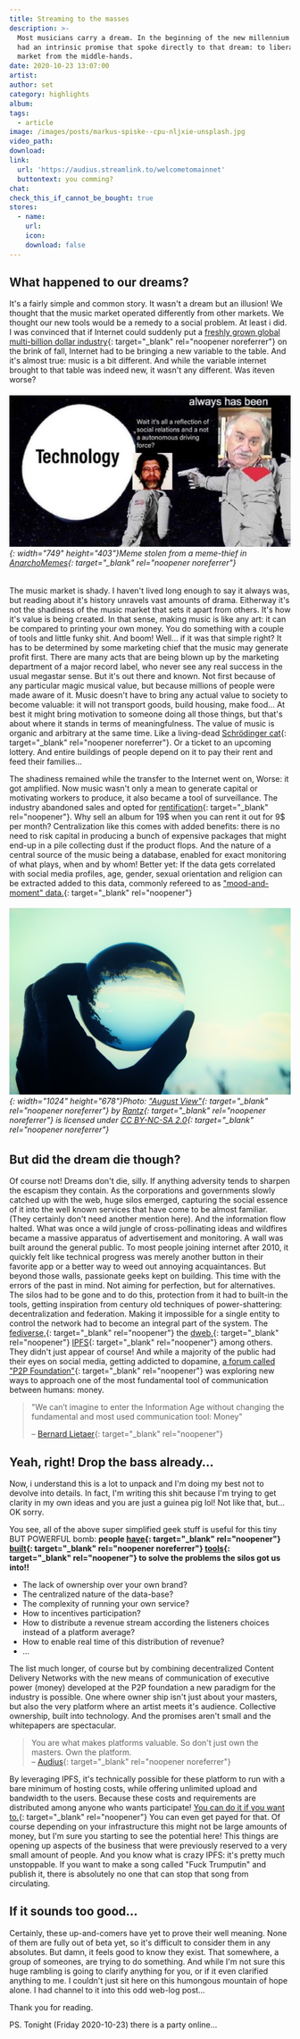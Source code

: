```yaml
---
title: Streaming to the masses
description: >-
  Most musicians carry a dream. In the beginning of the new millennium internet
  had an intrinsic promise that spoke directly to that dream: to liberate the
  market from the middle-hands.
date: 2020-10-23 13:07:00
artist:
author: set
category: highlights
album:
tags:
  - article
image: /images/posts/markus-spiske--cpu-nljxie-unsplash.jpg
video_path:
download:
link:
  url: 'https://audius.streamlink.to/welcometomainnet'
  buttontext: you comming?
chat:
check_this_if_cannot_be_bought: true
stores:
  - name:
    url:
    icon:
    download: false
---
```


## What happened to our dreams?

It's a fairly simple and common story. It wasn't a dream but an illusion\! We thought that the music market operated differently from other markets. We thought our new tools would be a remedy to a social problem. At least i did. I was convinced that if Internet could suddenly put a [freshly grown global multi-billion dollar industry](https://www.pbs.org/wgbh/pages/frontline/shows/music/inside/cron.html){: target="_blank" rel="noopener noreferrer"} on the brink of fall, Internet had to be bringing a new variable to the table. And it's almost true: music is a bit different. And while the variable internet brought to that table was indeed new, it wasn't any different. Was iteven worse?

###### ![](/images/posts/photo-2020-10-22-13-59-23.jpg){: width="749" height="403"}Meme stolen from a meme-thief in [AnarchoMemes](https://t.me/AnarchoMemes/8505){: target="_blank" rel="noopener noreferrer"}

The music market is shady. I haven't lived long enough to say it always was, but reading about it's history unravels vast amounts of drama. Eitherway it's not the shadiness of the music market that sets it apart from others. It's how it's value is being created. In that sense, making music is like any art: it can be compared to printing your own money. You do something with a couple of tools and little funky shit. And boom\! Well… if it was that simple right? It has to be determined by some marketing chief that the music may generate profit first. There are many acts that are being blown up by the marketing department of a major record label, who never see any real success in the usual megastar sense. But it's out there and known. Not first because of any particular magic musical value, but because millions of people were made aware of it. Music doesn't have to bring any actual value to society to become valuable: it will not transport goods, build housing, make food… At best it might bring motivation to someone doing all those things, but that's about where it stands in terms of meaningfulness. The value of music is organic and arbitrary at the same time. Like a living-dead [Schrödinger cat](https://en.wikipedia.org/wiki/Schr%C3%B6dinger%27s_cat){: target="_blank" rel="noopener noreferrer"}. Or a ticket to an upcoming lottery. And entire buildings of people depend on it to pay their rent and feed their families…

The shadiness remained while the transfer to the Internet went on, Worse: it got amplified. Now music wasn't only a mean to generate capital or motivating workers to produce, it also became a tool of surveillance. The industry abandoned sales and opted for [rentification](https://www.researchgate.net/profile/Giovanni_Dosi){: target="_blank" rel="noopener"}. Why sell an album for 19$ when you can rent it out for 9$ per month? Centralization like this comes with added benefits: there is no need to risk capital in producing a bunch of expensive packages that might end-up in a pile collecting dust if the product flops. And the nature of a central source of the music being a database, enabled for exact monitoring of what plays, when and by whom\! Better yet: If the data gets correlated with social media profiles, age, gender, sexual orientation and religion can be extracted added to this data, commonly refereed to as ["mood-and-moment" data.](https://thebaffler.com/downstream/big-mood-machine-pelly){: target="_blank" rel="noopener"}

###### ![](/images/posts/deathofadream.jpg){: width="1024" height="678"}Photo: ["August View"](https://www.flickr.com/photos/99804259@N00/20809008233){: target="_blank" rel="noopener noreferrer"} by [Rantz](https://www.flickr.com/photos/99804259@N00){: target="_blank" rel="noopener noreferrer"} is licensed under [CC BY-NC-SA 2.0](https://creativecommons.org/licenses/by-nc-sa/2.0/?ref=ccsearch&amp;atype=rich){: target="_blank" rel="noopener noreferrer"}

## But did the dream die though?

Of course not\! Dreams don't die, silly. If anything adversity tends to sharpen the escapism they contain. As the corporations and governments slowly catched up with the web, huge silos emerged, capturing the social essence of it into the well known services that have come to be almost familiar. (They certainly don't need another mention here). And the information flow halted. What was once a wild jungle of cross-pollinating ideas and wildfires became a massive apparatus of advertisement and monitoring. A wall was built around the general public. To most people joining internet after 2010, it quickly felt like technical progress was merely another button in their favorite app or a better way to weed out annoying acquaintances. But beyond those walls, passionate geeks kept on building. This time with the errors of the past in mind. Not aiming for perfection, but for alternatives. The silos had to be gone and to do this, protection from it had to built-in the tools, getting inspiration from century old techniques of power-shattering: decentralization and federation. Making it impossible for a single entity to control the network had to become an integral part of the system. The [fediverse,](https://en.wikipedia.org/wiki/Fediverse){: target="_blank" rel="noopener"} the [dweb,](https://dwebx.org/){: target="_blank" rel="noopener"} [IPFS](https://ipfs.io/){: target="_blank" rel="noopener"} among others. They didn't just appear of course\! And while a majority of the public had their eyes on social media, getting addicted to dopamine, [a forum called "P2P Foundation"](https://p2pfoundation.net/){: target="_blank" rel="noopener"} was exploring new ways to approach one of the most fundamental tool of communication between humans: money.

> "We can’t imagine to enter the Information Age without changing the fundamental and most used communication tool: Money"
>
>
> – [Bernard Lietaer](http://lietaer.com){: target="_blank" rel="noopener"}

## Yeah, right\! Drop the bass already…

Now, i understand this is a lot to unpack and I'm doing my best not to devolve into details. In fact, I'm writing this shit because I'm trying to get clarity in my own ideas and you are just a guinea pig lol\! Not like that, but… OK sorry.

You see, all of the above super simplified geek stuff is useful for this tiny BUT POWERFUL bomb: **people [have](https://ujomusic.com/){: target="_blank" rel="noopener"} [built](https://resonate.is/){: target="_blank" rel="noopener noreferrer"} [tools](https://audius.co/){: target="_blank" rel="noopener"} to solve the problems the silos got us into\!\!**

* The lack of ownership over your own brand?
* The centralized nature of the data-base?
* The complexity of running your own service?
* How to incentives participation?
* How to distribute a revenue stream according the listeners choices instead of a platform average?
* How to enable real time of this distribution of revenue?
* …

The list much longer, of course but by combining decentralized Content Delivery Networks with the new means of communication of executive power (money) developed at the P2P foundation a new paradigm for the industry is possible. One where owner ship isn't just about your masters, but also the very platform where an artist meets it's audience. Collective ownership, built into technology. And the promises aren't small and the whitepapers are spectacular.

> You are what makes platforms valuable. So don't just own the masters. Own the platform.<br>– [Audius](https://twitter.com/AudiusProject/status/1316046645260214272){: target="_blank" rel="noopener noreferrer"}

By leveraging IPFS, it's technically possible for these platform to run with a bare minimum of hosting costs, while offering unlimited upload and bandwidth to the users. Because these costs and requirements are distributed among anyone who wants participate\! [You can do it if you want to.](https://dappnode.io/){: target="_blank" rel="noopener"} You can even get payed for that. Of course depending on your infrastructure this might not be large amounts of money, but I'm sure you starting to see the potential here\! This things are opening up aspects of the business that were previously reserved to a very small amount of people. And you know what is crazy IPFS: it's pretty much unstoppable. If you want to make a song called "Fuck Trumputin" and publish it, there is absolutely no one that can stop that song from circulating.

## If it sounds too good…

Certainly, these up-and-comers have yet to prove their well meaning. None of them are fully out of beta yet, so it's difficult to consider them in any absolutes. But damn, it feels good to know they exist. That somewhere, a group of someones, are trying to do something. And while I'm not sure this huge rambling is going to clarify anything for you, or if it even clarified anything to me. I couldn't just sit here on this humongous mountain of hope alone. I had channel to it into this odd web-log post…

Thank you for reading.

PS. Tonight (Friday 2020-10-23) there is a party online…